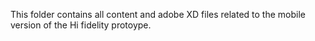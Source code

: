 This folder contains all content and adobe XD files related to the mobile version of the Hi fidelity protoype.
